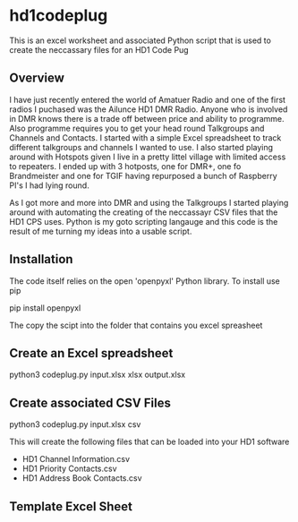 # hd1codeplug
This is an excel worksheet and associated Python script that is used to create the neccassary files for an HD1 Code Pug

## Overview
I have just recently entered the world of Amatuer Radio and one of the first radios I puchased was the Ailunce HD1 DMR Radio. Anyone who is involved in DMR knows there is a trade off between price and ability to programme. Also programme requires you to get your head round Talkgroups and Channels and Contacts. I started with a simple Excel spreadsheet to track different talkgroups and channels I wanted to use. I also started playing around with Hotspots given I live in a pretty littel village with limited access to repeaters. I ended up with 3 hotposts, one for DMR+, one fo Brandmeister and one for TGIF having repurposed a bunch of Raspberry PI's I had lying round.

As I got more and more into DMR and using the Talkgroups I started playing around with automating the creating of the neccassayr CSV files that the HD1 CPS uses. Python is my goto scripting langauge and this code is the result of me turning my ideas into a usable script. 

## Installation 
The code itself relies on the open 'openpyxl' Python library. To install use pip

pip install openpyxl

The copy the scipt into the folder that contains you excel spreasheet

## Create an Excel spreadsheet
python3 codeplug.py input.xlsx xlsx output.xlsx

## Create associated CSV Files
python3 codeplug.py input.xlsx csv

This will create the following files that can be loaded into your HD1 software

- HD1 Channel Information.csv
- HD1 Priority Contacts.csv
- HD1 Address Book Contacts.csv

## Template Excel Sheet


